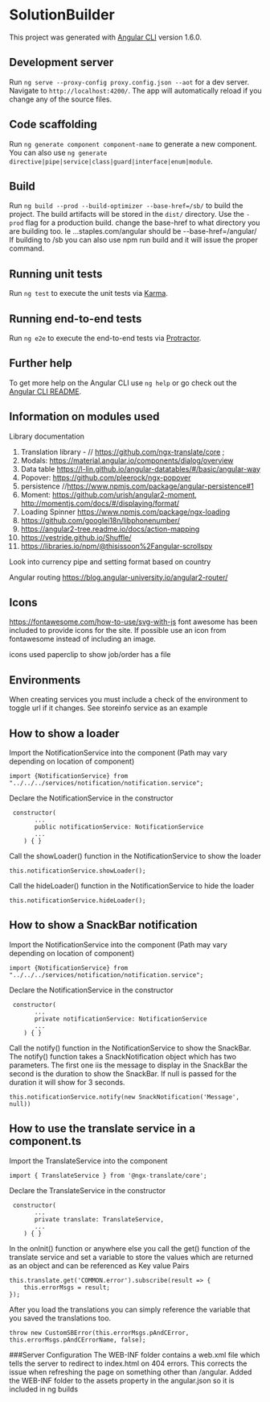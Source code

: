 # SolutionBuilder

This project was generated with [Angular CLI](https://github.com/angular/angular-cli) version 1.6.0.

## Development server

Run `ng serve --proxy-config proxy.config.json --aot` for a dev server. Navigate to `http://localhost:4200/`. The app will automatically reload if you change any of the source files.

## Code scaffolding

Run `ng generate component component-name` to generate a new component. You can also use `ng generate directive|pipe|service|class|guard|interface|enum|module`.

## Build

Run `ng build --prod --build-optimizer --base-href=/sb/` to build the project. The build artifacts will be stored in the `dist/` directory. Use the `-prod` flag for a production build.
change the base-href to what directory you are building too. Ie ...staples.com/angular should be --base-href=/angular/ 
If building to /sb you can also use npm run build and it will issue the proper command.

## Running unit tests

Run `ng test` to execute the unit tests via [Karma](https://karma-runner.github.io).

## Running end-to-end tests

Run `ng e2e` to execute the end-to-end tests via [Protractor](http://www.protractortest.org/).

## Further help

To get more help on the Angular CLI use `ng help` or go check out the [Angular CLI README](https://github.com/angular/angular-cli/blob/master/README.md).

## Information on modules used
Library documentation
1. Translation library - // https://github.com/ngx-translate/core ;
2. Modals: https://material.angular.io/components/dialog/overview
3. Data table https://l-lin.github.io/angular-datatables/#/basic/angular-way
5. Popover: https://github.com/pleerock/ngx-popover
6. persistence //https://www.npmjs.com/package/angular-persistence#1
7. Moment: https://github.com/urish/angular2-moment, http://momentjs.com/docs/#/displaying/format/
8. Loading Spinner https://www.npmjs.com/package/ngx-loading 
9. https://github.com/googlei18n/libphonenumber/ 
10. https://angular2-tree.readme.io/docs/action-mapping
11. https://vestride.github.io/Shuffle/
12. https://libraries.io/npm/@thisissoon%2Fangular-scrollspy

Look into currency pipe and setting format based on country

Angular routing
https://blog.angular-university.io/angular2-router/ 

## Icons
https://fontawesome.com/how-to-use/svg-with-js
font awesome has been included to provide icons for the site. If possible use an icon from fontawesome instead of including an image.

icons used
paperclip to show job/order has a file
<i class="fa fa-paperclip fa-3x"></i>

## Environments
When creating services you must include a check of the environment to toggle url if it changes. See storeinfo service as an example
 
## How to show a loader
Import the NotificationService into the component (Path may vary depending on location of component)
  ```angular2html
  import {NotificationService} from "../../../services/notification/notification.service";
  ```
Declare the NotificationService in the constructor
```angular2html
 constructor(
       ...
       public notificationService: NotificationService
       ...
    ) { }
```

Call the showLoader() function in the NotificationService to show the loader

```angular2html
this.notificationService.showLoader();
```

Call the hideLoader() function in the NotificationService to hide the loader

```angular2html
this.notificationService.hideLoader();
```
## How to show a SnackBar notification
Import the NotificationService into the component (Path may vary depending on location of component)
  ```angular2html
  import {NotificationService} from "../../../services/notification/notification.service";
  ```
Declare the NotificationService in the constructor
```angular2html
 constructor(
       ...
       private notificationService: NotificationService
       ...
    ) { }
```

Call the notify() function in the NotificationService to show the SnackBar. The notify() function takes a SnackNotification object which has two
parameters. The first one iis the message to display in the SnackBar the second is the duration to show the SnackBar. If null is passed
for the duration it will show for 3 seconds. 

```angular2html
this.notificationService.notify(new SnackNotification('Message', null))
```


## How to use the translate service in a component.ts
Import the TranslateService into the component 
  ```angular2html
  import { TranslateService } from '@ngx-translate/core';
  ```
Declare the TranslateService in the constructor
```angular2html
 constructor(
       ...
       private translate: TranslateService,
       ...
    ) { }
```

In the onInit() function or anywhere else you call the get() function of the translate service and set a variable to store the values which are 
returned as an object and can be referenced as Key value Pairs
```angular2html
this.translate.get('COMMON.error').subscribe(result => {
    this.errorMsgs = result;
});
```
After you load the translations you can simply reference the variable that you saved the translations too.
```angular2html
throw new CustomSBError(this.errorMsgs.pAndCError, this.errorMsgs.pAndCErrorName, false);
```

###Server Configuration
The WEB-INF folder contains a web.xml file which tells the server to redirect to index.html on 404 errors. 
This corrects the issue when refreshing the page on something other than /angular. Added the WEB-INF folder to the assets
property in the angular.json so it is included in ng builds
